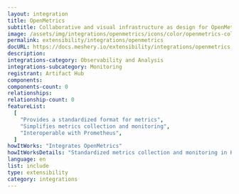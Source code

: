 ```yaml
---
layout: integration
title: OpenMetrics
subtitle: Collaborative and visual infrastructure as design for OpenMetrics
image: /assets/img/integrations/openmetrics/icons/color/openmetrics-color.svg
permalink: extensibility/integrations/openmetrics
docURL: https://docs.meshery.io/extensibility/integrations/openmetrics
description:
integrations-category: Observability and Analysis
integrations-subcategory: Monitoring
registrant: Artifact Hub
components:
components-count: 0
relationships:
relationship-count: 0
featureList:
  [
    "Provides a standardized format for metrics",
    "Simplifies metrics collection and monitoring",
    "Interoperable with Prometheus",
  ]
howItWorks: "Integrates OpenMetrics"
howItWorksDetails: "Standardized metrics collection and monitoring in Kubernetes"
language: en
list: include
type: extensibility
category: integrations
---
```

